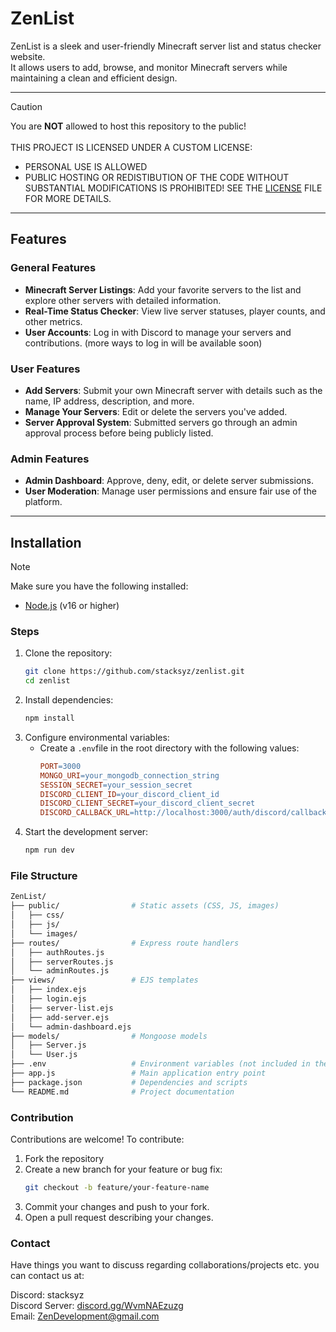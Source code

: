 # ZenList

ZenList is a sleek and user-friendly Minecraft server list and status checker website.<br>
It allows users to add, browse, and monitor Minecraft servers while maintaining a clean and efficient design.

---

> [!CAUTION]
> You are **NOT** allowed to host this repository to the public!<br><br>
> THIS PROJECT IS LICENSED UNDER A CUSTOM LICENSE:
>
> * PERSONAL USE IS ALLOWED
> * PUBLIC HOSTING OR REDISTIBUTION OF THE CODE WITHOUT SUBSTANTIAL MODIFICATIONS IS PROHIBITED! SEE THE [LICENSE](./LICENSE) FILE FOR MORE DETAILS.
---
## Features

### General Features
- **Minecraft Server Listings**: Add your favorite servers to the list and explore other servers with detailed information.
- **Real-Time Status Checker**: View live server statuses, player counts, and other metrics.
- **User Accounts**: Log in with Discord to manage your servers and contributions. (more ways to log in will be available soon)

### User Features
- **Add Servers**: Submit your own Minecraft server with details such as the name, IP address, description, and more.
- **Manage Your Servers**: Edit or delete the servers you've added.
- **Server Approval System**: Submitted servers go through an admin approval process before being publicly listed.

### Admin Features
- **Admin Dashboard**: Approve, deny, edit, or delete server submissions.
- **User Moderation**: Manage user permissions and ensure fair use of the platform.

---

## Installation

> [!NOTE]
> Make sure you have the following installed:
> - [Node.js](https://nodejs.org/) (v16 or higher)

### Steps
1. Clone the repository:
   ```bash
   git clone https://github.com/stacksyz/zenlist.git
   cd zenlist
2. Install dependencies:
   ```bash
   npm install
3. Configure environmental variables:
   * Create a `.env`file in the root directory with the following values:
     ```makefile
     PORT=3000
     MONGO_URI=your_mongodb_connection_string
     SESSION_SECRET=your_session_secret
     DISCORD_CLIENT_ID=your_discord_client_id
     DISCORD_CLIENT_SECRET=your_discord_client_secret
     DISCORD_CALLBACK_URL=http://localhost:3000/auth/discord/callback
     ```
4. Start the development server:
   ```bash
   npm run dev

### File Structure
```bash
ZenList/
├── public/                # Static assets (CSS, JS, images)
│   ├── css/
│   ├── js/
│   └── images/
├── routes/                # Express route handlers
│   ├── authRoutes.js
│   ├── serverRoutes.js
│   └── adminRoutes.js
├── views/                 # EJS templates
│   ├── index.ejs
│   ├── login.ejs
│   ├── server-list.ejs
│   ├── add-server.ejs
│   └── admin-dashboard.ejs
├── models/                # Mongoose models
│   ├── Server.js
│   └── User.js
├── .env                   # Environment variables (not included in the repo)
├── app.js                 # Main application entry point
├── package.json           # Dependencies and scripts
└── README.md              # Project documentation
```
### Contribution
Contributions are welcome! To contribute:
1. Fork the repository
2. Create a new branch for your feature or bug fix:
      ```bash
      git checkout -b feature/your-feature-name
      ```
3. Commit your changes and push to your fork.
4. Open a pull request describing your changes.


### Contact
Have things you want to discuss regarding collaborations/projects etc. you can contact us at:

Discord: stacksyz <br>
Discord Server: [discord.gg/WvmNAEzuzg](https://discord.gg/WvmNAEzuzg) <br>
Email: [ZenDevelopment@gmail.com](mailto:zendevelopment@gmail.com)
